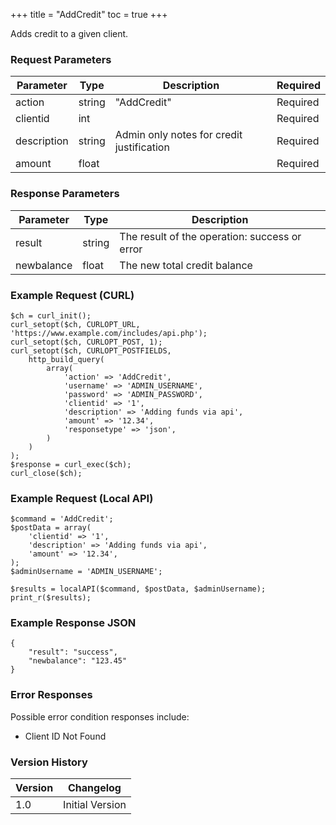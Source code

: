 +++
title = "AddCredit"
toc = true
+++

Adds credit to a given client.

### Request Parameters

| Parameter | Type | Description | Required |
| --------- | ---- | ----------- | -------- |
| action | string | "AddCredit" | Required |
| clientid | int |  | Required |
| description | string | Admin only notes for credit justification | Required |
| amount | float |  | Required |

### Response Parameters

| Parameter | Type | Description |
| --------- | ---- | ----------- |
| result | string | The result of the operation: success or error |
| newbalance | float | The new total credit balance |


### Example Request (CURL)

```
$ch = curl_init();
curl_setopt($ch, CURLOPT_URL, 'https://www.example.com/includes/api.php');
curl_setopt($ch, CURLOPT_POST, 1);
curl_setopt($ch, CURLOPT_POSTFIELDS,
    http_build_query(
        array(
            'action' => 'AddCredit',
            'username' => 'ADMIN_USERNAME',
            'password' => 'ADMIN_PASSWORD',
            'clientid' => '1',
            'description' => 'Adding funds via api',
            'amount' => '12.34',
            'responsetype' => 'json',
        )
    )
);
$response = curl_exec($ch);
curl_close($ch);
```


### Example Request (Local API)

```
$command = 'AddCredit';
$postData = array(
    'clientid' => '1',
    'description' => 'Adding funds via api',
    'amount' => '12.34',
);
$adminUsername = 'ADMIN_USERNAME';

$results = localAPI($command, $postData, $adminUsername);
print_r($results);
```


### Example Response JSON

```
{
    "result": "success",
    "newbalance": "123.45"
}
```


### Error Responses

Possible error condition responses include:

* Client ID Not Found


### Version History

| Version | Changelog |
| ------- | --------- |
| 1.0 | Initial Version |
